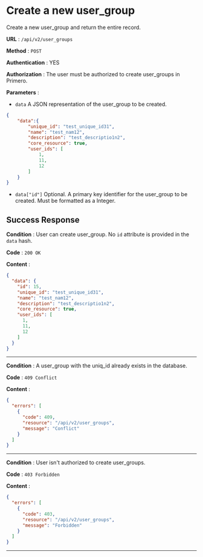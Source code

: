 # Create a new user_group

Create a new user_group and return the entire record.

**URL** : `/api/v2/user_groups`

**Method** : `POST`

**Authentication** : YES

**Authorization** : The user must be authorized to create user_groups in Primero.

**Parameters** :

* `data` A JSON representation of the user_group to be created.
```json
{
	"data":{
		"unique_id": "test_unique_id31",
		"name": "test_nam12",
		"description": "test_descriptio1n2",
		"core_resource": true,
		"user_ids": [
			1,
			11,
			12
		]
	}
}
```
* `data["id"]` Optional. A primary key identifier for the user_group to be created.
Must be formatted as a Integer.

## Success Response

**Condition** : User can create user_group.
No `id` attribute is provided in the `data` hash.

**Code** : `200 OK`

**Content** :

```json
{
  "data": {
    "id": 15,
    "unique_id": "test_unique_id31",
    "name": "test_nam12",
    "description": "test_descriptio1n2",
    "core_resource": true,
    "user_ids": [
      1,
      11,
      12
    ]
  }
}
```

---

**Condition** : A user_group with the uniq_id already exists in the database.

**Code** : `409 Conflict`

**Content** :

```json
{
  "errors": [
    {
      "code": 409,
      "resource": "/api/v2/user_groups",
      "message": "Conflict"
    }
  ]
}
```

---

**Condition** : User isn't authorized to create user_groups.

**Code** : `403 Forbidden`

**Content** :

```json
{
  "errors": [
    {
      "code": 403,
      "resource": "/api/v2/user_groups",
      "message": "Forbidden"
    }
  ]
}
```

---